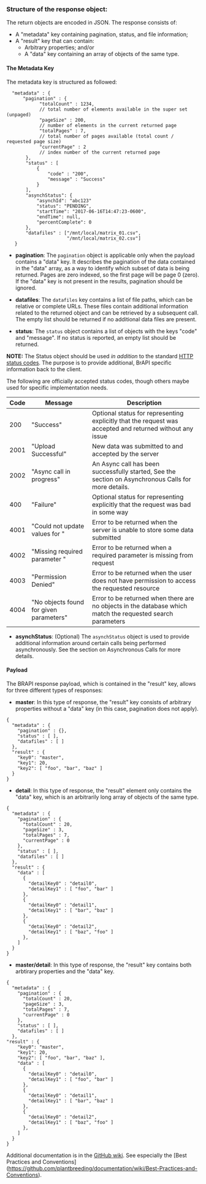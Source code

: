 
### Structure of the response object:

The return objects are encoded in JSON. The response consists of:
+ A "metadata" key containing pagination, status, and file information;
+ A "result" key that can contain:
  + Arbitrary properties; and/or
  + A "data" key containing an array of objects of the same type.


#### The Metadata Key

The metadata key is structured as followed:


````
  "metadata" : {
      "pagination" : {
            "totalCount" : 1234,
            // total number of elements available in the super set (unpaged)
            "pageSize" : 200,
            // number of elements in the current returned page
            "totalPages" : 7,
            // total number of pages available (total count / requested page size)
            "currentPage" : 2
            // index number of the current returned page
       },
       "status" : [
           {
               "code" : "200",
               "message" : "Success"
           }
       ],
       "asynchStatus": {
           "asynchId": "abc123"
           "status": "PENDING",
           "startTime": "2017-06-16T14:47:23-0600",
           "endTime": null,
           "percentComplete": 0
       },
       "datafiles" : ["/mnt/local/matrix_01.csv",
                      "/mnt/local/matrix_02.csv"]
   }

````

+  **pagination**: The `pagination` object is applicable only when the payload contains a "data" key. It describes the pagination of the data contained in the "data" array, as a way to identify which subset of data is being returned. Pages are zero indexed, so the first page will be page 0 (zero). If the "data" key is not present in the results, pagination should be ignored. 

+ **datafiles**: The `datafiles` key contains a list of file paths, which can be relative or complete URLs. These files contain additional information related to the returned object and can be retrieved by a subsequent call. The empty list should be returned if no additional data files are present.

+ **status**: The `status` object contains a list of objects with the keys "code" and "message". If no status is reported, an empty list should be returned. 

**NOTE:** The Status object should be used _in addition_ to the standard [HTTP status codes](https://en.wikipedia.org/wiki/List_of_HTTP_status_codes). The purpose is to provide additional, BrAPI specific information back to the client.   

The following are officially accepted status codes, though others maybe used for specific implementation needs.

Code|Message|Description
--|--|--
200|"Success"|Optional status for representing explicitly that the request was accepted and returned without any issue
2001|"Upload Successful"|New data was submitted to and accepted by the server
2002|"Async call in progress"|An Async call has been successfully started, See the section on Asynchronous Calls for more details.
400|"Failure"|Optional status for representing explicitly that the request was bad in some way
4001|"Could not update values for <object type>"| Error to be returned when the server is unable to store some data submitted
4002|"Missing required parameter <parameter name>"| Error to be returned when a required parameter is missing from request
4003|"Permission Denied"| Error to be returned when the user does not have permission to access the requested resource
4004|"No objects found for given parameters"| Error to be returned when there are no objects in the database which match the requested search parameters


+ **asynchStatus**: (Optional) The `asynchStatus` object is used to provide additional information around certain calls being performed asynchronously. See the section on Asynchronous Calls for more details.



#### Payload

The BRAPI response payload, which is contained in the "result" key, allows for three different types of responses:
+ **master**: In this type of response, the "result" key consists of arbitrary properties without a "data" key (in this case, pagination does not apply). 
````
{
  "metadata" : {
    "pagination" : {},
    "status" : [ ],
    "datafiles" : [ ]
  },
  "result" : {
    "key0": "master",
    "key1": 20,
    "key2": [ "foo", "bar", "baz" ]
  }
}
```` 
+ **detail**: In this type of response, the "result" element only contains the "data" key, which is an arbitrarily long array of objects of the same type. 
````
{
  "metadata" : {
    "pagination" : {
      "totalCount" : 20,
      "pageSize" : 3,
      "totalPages" : 7,
      "currentPage" : 0
    },
    "status" : [ ],
    "datafiles" : [ ]
  },
  "result" : {
    "data" : [ 
      {
        "detailKey0" : "detail0",
        "detailKey1" : [ "foo", "bar" ]
      }, 
      {
        "detailKey0" : "detail1",
        "detailKey1" : [ "bar", "baz" ]
      }, 
      {
        "detailKey0" : "detail2",
        "detailKey1" : [ "baz", "foo" ]
      },
    ]
  }
}
````

+ **master/detail**: In this type of response, the "result" key contains both arbtirary properties and the "data" key. 
````
{
  "metadata" : {
    "pagination" : {
      "totalCount" : 20,
      "pageSize" : 3,
      "totalPages" : 7,
      "currentPage" : 0
    },
    "status" : [ ],
    "datafiles" : [ ]
  },
"result" : {
    "key0": "master",
    "key1": 20,
    "key2": [ "foo", "bar", "baz" ],
    "data" : [ 
      {
        "detailKey0" : "detail0",
        "detailKey1" : [ "foo", "bar" ]
      }, 
      {
        "detailKey0" : "detail1",
        "detailKey1" : [ "bar", "baz" ]
      }, 
      {
        "detailKey0" : "detail2",
        "detailKey1" : [ "baz", "foo" ]
      },
    ]
  }
}
````

Additional documentation is in the [GitHub wiki](https://github.com/plantbreeding/documentation/wiki). 
See especially the [Best Practices and Conventions]
(https://github.com/plantbreeding/documentation/wiki/Best-Practices-and-Conventions).
